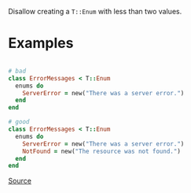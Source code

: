 
Disallow creating a `T::Enum` with less than two values.

# Examples

```ruby

# bad
class ErrorMessages < T::Enum
  enums do
    ServerError = new("There was a server error.")
  end
end

# good
class ErrorMessages < T::Enum
  enums do
    ServerError = new("There was a server error.")
    NotFound = new("The resource was not found.")
  end
end
```

[Source](http://www.rubydoc.info/gems/rubocop/RuboCop/Cop/Sorbet/MultipleTEnumValues)